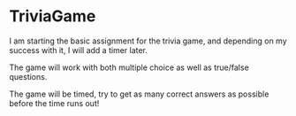 # TriviaGame
I am starting the basic assignment for the trivia game, and depending on my success with it, I will add a timer later.

The game will work with both multiple choice as well as true/false questions. 

The game will be timed, try to get as many correct answers as possible before the time runs out!

